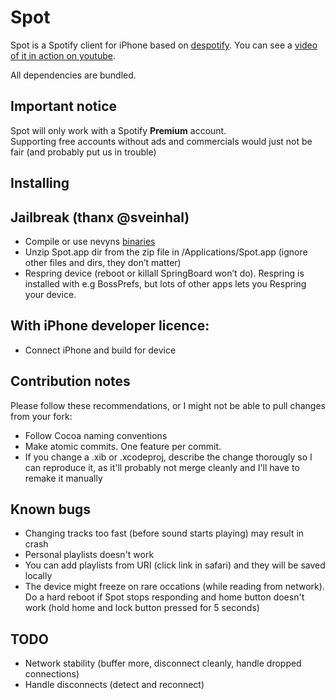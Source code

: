 Spot
=========================

Spot is a Spotify client for iPhone based on [despotify](http://despotify.se/ "despotify - the open source Spotify client library"). You can see a [video of it in action on youtube](http://www.youtube.com/watch?v=ARKnvnOCJJg "YouTube - The Birth of Spot, the iPhone Spotify Client").

All dependencies are bundled.

Important notice
-----------------
Spot will only work with a Spotify **Premium** account.  
Supporting free accounts without ads and commercials would just not be fair (and probably put us in trouble)

Installing
----------
Jailbreak  (thanx @sveinhal)
---
* Compile or use nevyns [binaries](http://github.com/nevyn/spot/downloads)
* Unzip Spot.app dir from the zip file in /Applications/Spot.app (ignore other files and dirs, they don’t matter)
* Respring device (reboot or killall SpringBoard won’t do). Respring is installed with e.g BossPrefs, but lots of other apps lets you Respring your device.

With iPhone developer licence:
---
* Connect iPhone and build for device
 
Contribution notes
------------------------
Please follow these recommendations, or I might not be able to pull changes from your fork:

- Follow Cocoa naming conventions
- Make atomic commits. One feature per commit.
- If you change a .xib or .xcodeproj, describe the change thorougly so I can reproduce it, as it'll probably not merge cleanly and I'll have to remake it manually

Known bugs
------------------------
- Changing tracks too fast (before sound starts playing) may result in crash
- Personal playlists doesn't work
 - You can add playlists from URI (click link in safari) and they will be saved locally
- The device might freeze on rare occations (while reading from network). Do a hard reboot if Spot stops responding and home button doesn't work (hold home and lock button pressed for 5 seconds)

TODO
----
- Network stability (buffer more, disconnect cleanly, handle dropped connections)
- Handle disconnects (detect and reconnect)